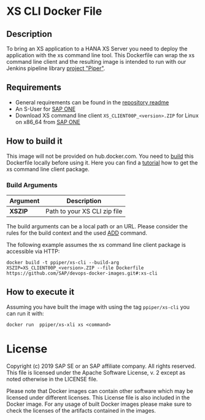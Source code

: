 # XS CLI Docker File
## Description
To bring an XS application to a HANA XS Server you need to deploy the application with the xs command line tool. This Dockerfile can wrap the xs command line client and the resulting image is intended to run with our Jenkins pipeline library [project "Piper"][piper]. 

## Requirements
* General requirements can be found in the [repository readme][general]
* An S-User for [SAP ONE][sapone]
* Download XS command line client ```XS_CLIENT00P_<version>.ZIP``` for Linux on x86_64 from [SAP ONE][sapone]

## How to build it

This image will not be provided on hub.docker.com. You need to [build][dockerbuild] this Dockerfile locally before using it. Here you can find a [tutorial][xsclient] how to get the xs command line client package.

### Build Arguments
| Argument | Description |
| ---------| ------------|
| **XSZIP** | Path to your XS CLI zip file |

The build arguments can be a local path or an URL. Please consider the rules for the build context and the used [ADD][dockerbuildadd] command.

The following example assumes the xs command line client package is accessible via HTTP:
```
docker build -t ppiper/xs-cli --build-arg XSZIP=XS_CLIENT00P_<version>.ZIP --file Dockerfile https://github.com/SAP/devops-docker-images.git#:xs-cli
```

## How to execute it
Assuming you have built the image with using the tag `ppiper/xs-cli` you can run it with:

```
docker run  ppiper/xs-xli xs <command>
```


# License
Copyright (c) 2019 SAP SE or an SAP affiliate company. All rights reserved. This file is licensed under the Apache Software License, v. 2 except as noted otherwise in the LICENSE file.

Please note that Docker images can contain other software which may be licensed under different licenses. This License file is also included in the Docker image. For any usage of built Docker images please make sure to check the licenses of the artifacts contained in the images.

[piper]: https://sap.github.io/jenkins-library/
[xsclient]: https://developers.sap.com/germany/tutorials/hxe-ua-install-xs-xli-client.html
[sapone]: https://launchpad.support.sap.com/
[general]: https://github.com/SAP/devops-docker-images/blob/master/README.md
[dockerbuild]: https://docs.docker.com/engine/reference/commandline/build/
[dockerbuildadd]: https://docs.docker.com/engine/reference/builder/#add